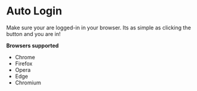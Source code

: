 # Auto Login

Make sure your are logged-in in your browser.
Its as simple as clicking the button and you are in!

**Browsers supported**
- Chrome
- Firefox	
- Opera	
- Edge	
- Chromium
